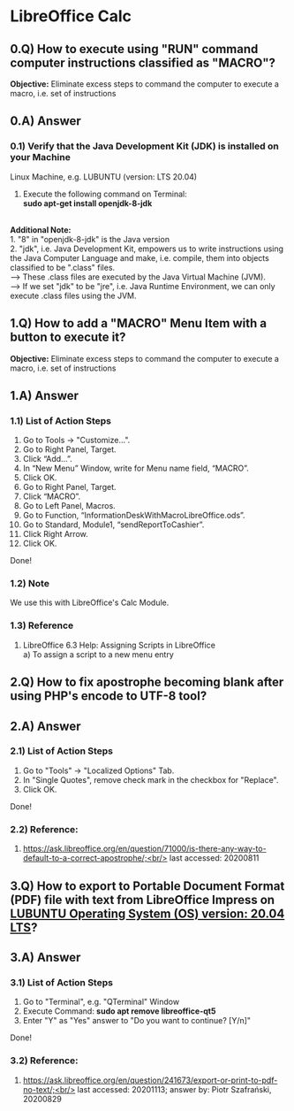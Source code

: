 # LibreOffice Calc
## 0.Q) How to execute using "RUN" command computer instructions classified as "MACRO"?
<b>Objective:</b> Eliminate excess steps to command the computer to execute a macro, i.e. set of instructions<br/>
## 0.A) Answer
### 0.1) Verify that the Java Development Kit (JDK) is installed on your Machine<br/>
Linux Machine, e.g. LUBUNTU (version: LTS 20.04)<br/>
1. Execute the following command on Terminal:<br/>
<b>sudo apt-get install openjdk-8-jdk</b><br/>
<br/>
<b>Additional Note:</b><br/>
1. "8" in "openjdk-8-jdk" is the Java version<br/>
2. "jdk", i.e. Java Development Kit, empowers us to write instructions using the Java Computer Language and make, i.e. compile, them into objects classified to be ".class" files.<br/>
--> These .class files are executed by the Java Virtual Machine (JVM).<br/>
--> If we set "jdk" to be "jre", i.e. Java Runtime Environment, we can only execute .class files using the JVM.

## 1.Q) How to add a "MACRO" Menu Item with a button to execute it?
<b>Objective:</b> Eliminate excess steps to command the computer to execute a macro, i.e. set of instructions<br/>
## 1.A) Answer
### 1.1) List of Action Steps<br/>
1. Go to Tools -> "Customize…".
2. Go to Right Panel, Target.
3. Click “Add…”.
4. In “New Menu” Window, write for Menu name field, “MACRO”.
5. Click OK.
6. Go to Right Panel, Target.
7. Click “MACRO”.
8. Go to Left Panel, Macros.
9. Go to Function, “InformationDeskWithMacroLibreOffice.ods”.
10. Go to Standard, Module1, “sendReportToCashier”.
11. Click Right Arrow.
12. Click OK.

Done!

### 1.2) Note
We use this with LibreOffice's Calc Module.

### 1.3) Reference
1) LibreOffice 6.3 Help: Assigning Scripts in LibreOffice<br/>
a) To assign a script to a new menu entry

## 2.Q) How to fix apostrophe becoming blank after using PHP's encode to UTF-8 tool?
## 2.A) Answer 
### 2.1)  List of Action Steps<br/>
1. Go to "Tools" -> "Localized Options" Tab.
2. In "Single Quotes", remove check mark in the checkbox for "Replace".
3. Click OK.

Done!

### 2.2) Reference:
1) https://ask.libreoffice.org/en/question/71000/is-there-any-way-to-default-to-a-correct-apostrophe/;<br/>
last accessed: 20200811

## 3.Q) How to export to Portable Document Format (PDF) file with text from LibreOffice Impress on [LUBUNTU Operating System (OS) version: 20.04 LTS](https://lubuntu.me/)?
## 3.A) Answer 
### 3.1)  List of Action Steps<br/>
1. Go to "Terminal", e.g. "QTerminal" Window<br/>
2. Execute Command: <b>sudo apt remove libreoffice-qt5</b><br/>
3. Enter "Y" as "Yes" answer to "Do you want to continue? \[Y/n\]"

Done!

### 3.2) Reference:
1) https://ask.libreoffice.org/en/question/241673/export-or-print-to-pdf-no-text/;<br/>
last accessed: 20201113; answer by: Piotr Szafrański, 20200829
